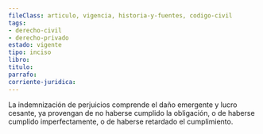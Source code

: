 ```yaml
---
fileClass: articulo, vigencia, historia-y-fuentes, codigo-civil
tags:
- derecho-civil
- derecho-privado
estado: vigente
tipo: inciso
libro:
titulo:
parrafo:
corriente-juridica:
---
```

La indemnización de perjuicios comprende el daño emergente y lucro cesante, ya provengan de no haberse cumplido la obligación, o de haberse cumplido imperfectamente, o de haberse retardado el cumplimiento.